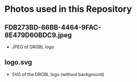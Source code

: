 # Photos used in this Repository

## FDB273BD-66BB-4464-9FAC-8E479D60BDC9.jpeg
- JPEG of DRGBL logo
## logo.svg
- SVG of the DRGBL logo (without background)
